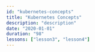 ```yaml
---
id: "kubernetes-concepts"
title: "Kubernetes Concepts"
description: "description"
date: "2020-01-01"
duration: "98"
lessons: ["lesson3", "lesson4"]
---
```

